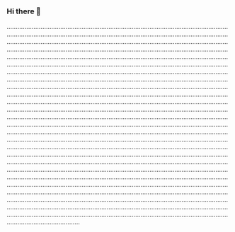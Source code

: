 ### Hi there 👋

.................................................................................................................................................................................................................................................................................................................................................................................................................................................................................................................................................................................................................................................................................................................................................................................................................................................................................................................................................................................................................................................................................................................................................................................................................................................................................................................................................................................................................................................................................................................................................................................................................................................................................................................................................................................................................................................................................................................................................................................................................................................................................................................................................................................................................................................................................................................................................................................................................................................................................................................................................................................................................................................................................................................................................................................................................................................................................................................................................................................................................................................................................................................................................................................................................................................................................................................................................................................................